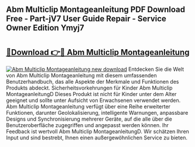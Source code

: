 ## Abm Multiclip Montageanleitung PDF Download Free - Part-jV7 User Guide Repair - Service Owner Edition Ymyj7

# <h2><a href="http://df7btk0.blite.top/?on=Abm+Multiclip+Montageanleitung">🔗Download 👉🔴 Abm Multiclip Montageanleitung</a></h2>

[![Abm Multiclip Montageanleitung new download](https://i.imgur.com/lujVjoI.png)](http://df7btk0.blite.top/?on=Abm+Multiclip+Montageanleitung)
Entdecken Sie die Welt von Abm Multiclip Montageanleitung mit diesem umfassenden Benutzerhandbuch, das alle Aspekte der Merkmale und Funktionen des Produkts abdeckt. Sicherheitsvorkehrungen für Kinder Abm Multiclip MontageanleitungD Dieses Produkt ist nicht für Kinder unter dem Alter geeignet und sollte unter Aufsicht von Erwachsenen verwendet werden. Abm Multiclip Montageanleitung verfügt über eine Reihe erweiterter Funktionen, darunter Geolokalisierung, intelligente Warnungen, anpassbare Designs und Synchronisierung mehrerer Geräte, auf die alle über die Benutzeroberfläche zugegriffen und angepasst werden können. Ihr Feedback ist wertvoll Abm Multiclip MontageanleitungD. Wir schätzen Ihren Input und sind bestrebt, Ihnen einen außergewöhnlichen Service zu bieten.
